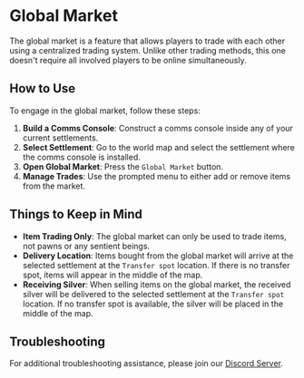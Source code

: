 # Global Market

The global market is a feature that allows players to trade with each other using a centralized trading system. Unlike other trading methods, this one doesn't require all involved players to be online simultaneously.

## How to Use

To engage in the global market, follow these steps:

1. **Build a Comms Console**: Construct a comms console inside any of your current settlements.
2. **Select Settlement**: Go to the world map and select the settlement where the comms console is installed.
3. **Open Global Market**: Press the `Global Market` button.
4. **Manage Trades**: Use the prompted menu to either add or remove items from the market.

## Things to Keep in Mind

- **Item Trading Only**: The global market can only be used to trade items, not pawns or any sentient beings.
- **Delivery Location**: Items bought from the global market will arrive at the selected settlement at the `Transfer spot` location. If there is no transfer spot, items will appear in the middle of the map.
- **Receiving Silver**: When selling items on the global market, the received silver will be delivered to the selected settlement at the `Transfer spot` location. If no transfer spot is available, the silver will be placed in the middle of the map.

## Troubleshooting

For additional troubleshooting assistance, please join our [Discord Server](https://discord.gg/yUF2ec8Vt8).
